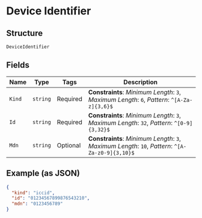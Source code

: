 
# Device Identifier

## Structure

`DeviceIdentifier`

## Fields

| Name | Type | Tags | Description |
|  --- | --- | --- | --- |
| `Kind` | `string` | Required | **Constraints**: *Minimum Length*: `3`, *Maximum Length*: `6`, *Pattern*: `^[A-Za-z]{3,6}$` |
| `Id` | `string` | Required | **Constraints**: *Minimum Length*: `3`, *Maximum Length*: `32`, *Pattern*: `^[0-9]{3,32}$` |
| `Mdn` | `string` | Optional | **Constraints**: *Minimum Length*: `3`, *Maximum Length*: `10`, *Pattern*: `^[A-Za-z0-9]{3,10}$` |

## Example (as JSON)

```json
{
  "kind": "iccid",
  "id": "01234567899876543210",
  "mdn": "0123456789"
}
```

